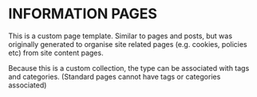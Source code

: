 # INFORMATION PAGES

This is a custom page template. Similar to pages and posts, but was originally generated to organise site related pages (e.g. cookies, policies etc) from site content pages. 

Because this is a custom collection, the type can be associated with tags and categories. (Standard pages cannot have tags or categories associated)
